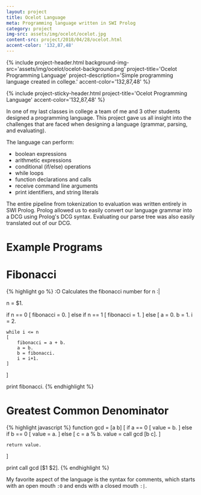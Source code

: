 ```yaml
---
layout: project
title: Ocelot Language
meta: Programming language written in SWI Prolog
category: project
img-src: assets/img/ocelot/ocelot.jpg
content-src: project/2018/04/28/ocelot.html
accent-color: '132,87,48'
---
```


{% include project-header.html
  background-img-src='assets/img/ocelot/ocelot-background.png'
  project-title='Ocelot Programming Language'
  project-description='Simple programming language created in college.'
  accent-color='132,87,48'
%}

{% include project-sticky-header.html
  project-title='Ocelot Programming Language'
  accent-color='132,87,48'
%}

In one of my last classes in college a team of me and 3 other students designed a
programming language. This project gave us all insight into the challenges
that are faced when designing a language (grammar, parsing, and evaluating).

The language can perform:
* boolean expressions
* arithmetic expressions
* conditional (if/else) operations
* while loops
* function declarations and calls
* receive command line arguments
* print identifiers, and string literals

The entire pipeline from tokenization to evaluation was written entirely in SWI Prolog.
Prolog allowed us to easily convert our language grammar into a DCG using Prolog's DCG syntax.
Evaluating our parse tree was also easily translated out of our DCG.

# Example Programs

# Fibonacci
{% highlight go %}
:O Calculates the fibonacci number for n :|

n = $1.

if n == 0
[
    fibonacci = 0.
]
else if n == 1
[
    fibonacci = 1.
]
else
[
    a = 0.
    b = 1.
    i = 2.

    while i <= n
    [
        fibonacci = a + b.
        a = b.
        b = fibonacci.
        i = i+1.
    ]
]

print fibonacci.
{% endhighlight %}

# Greatest Common Denominator
{% highlight javascript %}
function gcd = [a b] [
    if a == 0 [
        value = b.
    ]
    else if b == 0 [
        value = a.
    ]
    else [
        c = a % b.
        value = call gcd [b c].
    ]

    return value.
]

print call gcd [$1 $2].
{% endhighlight %}

My favorite aspect of the language is the syntax for comments, which starts with an open mouth
`:O` and ends with a closed mouth `:|`.
